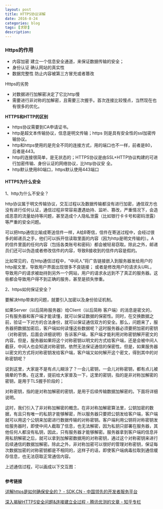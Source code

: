 ```yaml
---
layout: post
title: HTTPS协议详解 
date: 2016-8-24
categories: blog
tags: [求职]
description: 
---
```


### Https的作用

- 内容加密 建立一个信息安全通道，来保证数据传输的安全；
- 身份认证 确认网站的真实性
- 数据完整性 防止内容被第三方冒充或者篡改

Https的劣势

- 对数据进行加解密决定了它比http慢
- 需要进行非对称的加解密，且需要三次握手。首次连接比较慢点，当然现在也有很多的优化。


**HTTPS和HTTP的区别**

- https协议需要到CA申请证书。
- http是超文本传输协议，信息是明文传输；https 则是具有安全性的ssl加密传输协议。
- http和https使用的是完全不同的连接方式，用的端口也不一样，前者是80，后者是443。
- http的连接很简单，是无状态的；HTTPS协议是由SSL+HTTP协议构建的可进行加密传输、身份认证的网络协议，比http协议安 全。
- http默认使用80端口，https默认使用443端口



#### HTTPS为什么安全

1、http为什么不安全？

http协议属于明文传输协议，交互过程以及数据传输都没有进行加密，通信双方也没有进行任何认证，通信过程非常容易遭遇劫持、监听、篡改，严重情况下，会造成恶意的流量劫持等问题，甚至造成个人隐私泄露（比如银行卡卡号和密码泄露）等严重的安全问题。

可以把http通信比喻成寄送信件一样，A给B寄信，信件在寄送过程中，会经过很多的邮递员之手，他们可以拆开信读取里面的内容（因为http是明文传输的）。A的信件里面的任何内容（包括各类账号和密码）都会被轻易窃取。除此之外，邮递员们还可以伪造或者修改信件的内容，导致B接收到的信件内容是假的。

比如常见的，在http通信过程中，“中间人”将广告链接嵌入到服务器发给用户的http报文里，导致用户界面出现很多不良链接； 或者是修改用户的请求头URL，导致用户的请求被劫持到另外一个网站，用户的请求永远到不了真正的服务器。这些都会导致用户得不到正确的服务，甚至是损失惨重。

2、https如何保证安全？

要解决http带来的问题，就要引入加密以及身份验证机制。

如果Server（以后简称服务器）给Client（以后简称 客户端）的消息是密文的，只有服务器和客户端才能读懂，就可以保证数据的保密性。同时，在交换数据之前，验证一下对方的合法身份，就可以保证通信双方的安全。那么，问题来了，服务器把数据加密后，客户端如何读懂这些数据呢？这时服务器必须要把加密的密钥（对称密钥，后面会详细说明）告诉客户端，客户端才能利用对称密钥解开密文的内容。但是，服务器如果将这个对称密钥以明文的方式给客户端，还是会被中间人截获，中间人也会知道对称密钥，依然无法保证通信的保密性。但是，如果服务器以密文的方式将对称密钥发给客户端，客户端又如何解开这个密文，得到其中的对称密钥呢？

说到这里，大家是不是有点儿糊涂了？一会儿密钥，一会儿对称密钥，都有点儿被搞晕的节奏。在这里，提前给大家普及一下，这里的密钥，指的是非对称加解密的密钥，是用于TLS握手阶段的； 

对称密钥，指的是对称加解密的密钥，是用于后续传输数据加解密的。下面将详细说明。

这时，我们引入了非对称加解密的概念。在非对称加解密算法里，公钥加密的数据，有且只有唯一的私钥才能够解密，所以服务器只要把公钥发给客户端，客户端就可以用这个公钥来加密进行数据传输的对称密钥。客户端利用公钥将对称密钥发给服务器时，即使中间人截取了信息，也无法解密，因为私钥只部署在服务器，其他任何人都没有私钥，因此，只有服务器才能够解密。服务器拿到客户端的信息并用私钥解密之后，就可以拿到加解密数据用的对称密钥，通过这个对称密钥来进行后续通信的数据加解密。除此之外，非对称加密可以很好的管理对称密钥，保证每次数据加密的对称密钥都是不相同的，这样子的话，即使客户端病毒拉取到通信缓存信息，也无法窃取正常通信内容。

上述通信过程，可以画成以下交互图：

![]()


**参考链接**       

[详解https是如何确保安全的？ - SDK.CN - 中国领先的开发者服务平台](https://www.sdk.cn/news/2921)

[深入揭秘HTTPS安全问题&连接建立全过程 - 腾讯优测的文章 - 知乎专栏](https://zhuanlan.zhihu.com/p/22142170?from=groupmessage&isappinstalled=0)